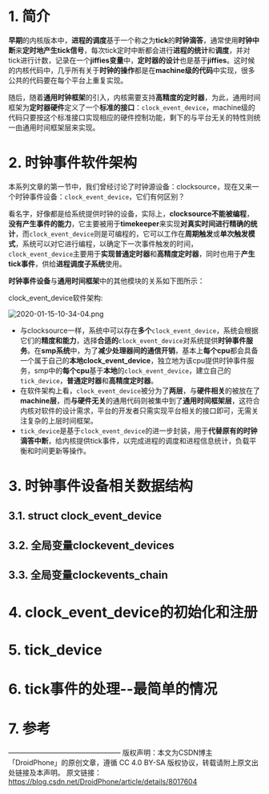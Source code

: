 
# 1. 简介

**早期**的内核版本中，**进程的调度**基于一个称之为**tick**的**时钟滴答**，通常使用**时钟中断**来**定时地产生tick信号**，每次tick定时中断都会进行**进程的统计**和**调度**，并对tick进行计数，记录在一个**jiffies变量**中，**定时器的设计**也是基于**jiffies**。这时候的内核代码中，几乎所有关于**时钟的操作**都是在**machine级的代码**中实现，很多公共的代码要在每个平台上重复实现。

随后，随着**通用时钟框架**的引入，内核需要支持**高精度的定时器**，为此，通用时间框架为**定时器硬件**定义了一个**标准的接口**：`clock_event_device`，machine级的代码只要按这个标准接口实现相应的硬件控制功能，剩下的与平台无关的特性则统一由通用时间框架层来实现。

# 2. 时钟事件软件架构

本系列文章的第一节中，我们曾经讨论了时钟源设备：clocksource，现在又来一个时钟事件设备：`clock_event_device`，它们有何区别？

看名字，好像都是给系统提供时钟的设备，实际上，**clocksource不能被编程**，**没有产生事件的能力**，它主要被用于**timekeeper**来实现**对真实时间进行精确的统计**，而`clock_event_device`则是可编程的，它可以工作在**周期触发**或**单次触发模式**，系统可以对它进行编程，以确定下一次事件触发的时间，`clock_event_device`主要用于**实现普通定时器**和**高精度定时器**，同时也用于**产生tick事件**，供给**进程调度子系统**使用。

**时钟事件设备**与**通用时间框架**中的其他模块的关系如下图所示：

clock_event_device软件架构:

![2020-01-15-10-34-04.png](./images/2020-01-15-10-34-04.png)

* 与clocksource一样，系统中可以存在**多个**`clock_event_device`，系统会根据它们的**精度和能力**，选择**合适的**`clock_event_device`对系统提供**时钟事件服务**。在**smp系统**中，为了**减少处理器间的通信开销**，基本上**每个cpu**都会具备一个属于自己的**本地clock\_event\_device**，独立地为该cpu提供时钟事件服务，smp中的**每个cpu**基于**本地**的`clock_event_device`，建立自己的`tick_device`，**普通定时器**和**高精度定时器**。
* 在软件架构上看，`clock_event_device`被分为了**两层**，与**硬件相关**的被放在了**machine层**，而**与硬件无关**的通用代码则被集中到了**通用时间框架层**，这符合内核对软件的设计需求，平台的开发者只需实现平台相关的接口即可，无需关注复杂的上层时间框架。
* `tick_device`是基于`clock_event_device`的进一步封装，用于**代替原有的时钟滴答中断**，给内核提供tick事件，以完成进程的调度和进程信息统计，负载平衡和时间更新等操作。

# 3. 时钟事件设备相关数据结构

## 3.1. struct clock_event_device

## 3.2. 全局变量clockevent_devices

## 3.3. 全局变量clockevents_chain

# 4. clock_event_device的初始化和注册

# 5. tick_device

# 6. tick事件的处理--最简单的情况


# 7. 参考

————————————————
版权声明：本文为CSDN博主「DroidPhone」的原创文章，遵循 CC 4.0 BY-SA 版权协议，转载请附上原文出处链接及本声明。
原文链接：https://blog.csdn.net/DroidPhone/article/details/8017604

